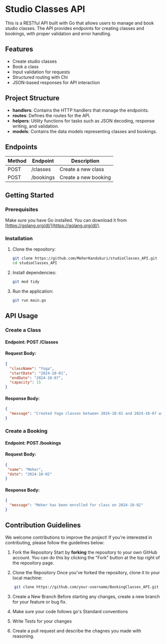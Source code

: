 # Studio Classes API

This is a RESTful API built with Go that allows users to manage and book studio classes. The API provides endpoints for creating classes and bookings, with proper validation and error handling. 

## Features

- Create studio classes
- Book a class
- Input validation for requests
- Structured routing with Chi
- JSON-based responses for API interaction

## Project Structure

- **handlers**: Contains the HTTP handlers that manage the endpoints.
- **routes**: Defines the routes for the API.
- **helpers**: Utility functions for tasks such as JSON decoding, response writing, and validation.
- **models**: Contains the data models representing classes and bookings.

## Endpoints

| Method | Endpoint      | Description                     |
|--------|---------------|---------------------------------|
| POST   | /classes      | Create a new class              |
| POST   | /bookings     | Create a new booking            |

## Getting Started

### Prerequisites

Make sure you have Go installed. You can download it from [https://golang.org/dl/](https://golang.org/dl/).

### Installation

1. Clone the repository:

   ```bash
   git clone https://github.com/MeherKandukuri/studioClasses_API.git
   cd studioClasses_API

2. Install dependencies:

    ```bash
    git mod tidy

3. Run the application:

    ```bash
    git run main.go

## API Usage

### Create a Class

#### Endpoint: POST /Classes

#### Request Body:
```json
{
  "className": "Yoga",
  "startDate": "2024-10-01",
  "endDate": "2024-10-07",
  "capacity": 15
}
```

#### Response Body:
```json
{
  "message": "Created Yoga classes between 2024-10-01 and 2024-10-07 with Capacity: 15"
}
```


### Create a Booking

#### Endpoint: POST /bookings

#### Request Body:
```json
{
 "name": "Meher",
 "date": "2024-10-02"
}
```

#### Response Body:
```json
{
  "message": "Meher has been enrolled for class on 2024-10-02"
}
```
## Contribution Guidelines

We welcome contributions to improve the project! If you're interested in contributing, please follow the guidelines below:

1. Fork the Repository
Start by **forking** the repository to your own GitHub account. You can do this by clicking the "Fork" button at the top right of the repository page.

2. Clone the Repository
Once you've forked the repository, clone it to your local machine:

```bash
    git clone https://github.com/your-username/BookingClasses_API.git
```

3. Create a New Branch
Before starting any changes, create a new branch for your feature or bug fix.

4. Make sure your code follows go's  Standard conventions

5. Write Tests for your changes

6. Create a pull request and describe the chagnes you made with reasoning.





